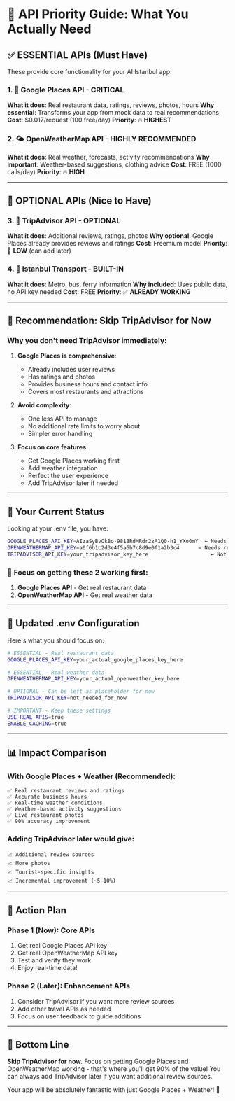 # 🎯 API Priority Guide: What You Actually Need

## ✅ **ESSENTIAL APIs** (Must Have)
These provide core functionality for your AI Istanbul app:

### 1. 🔑 **Google Places API** - **CRITICAL**
**What it does**: Real restaurant data, ratings, reviews, photos, hours
**Why essential**: Transforms your app from mock data to real recommendations
**Cost**: $0.017/request (100 free/day)
**Priority**: 🔥 **HIGHEST**

### 2. 🌤️ **OpenWeatherMap API** - **HIGHLY RECOMMENDED** 
**What it does**: Real weather, forecasts, activity recommendations
**Why important**: Weather-based suggestions, clothing advice
**Cost**: FREE (1000 calls/day)
**Priority**: 🔥 **HIGH**

---

## 🔄 **OPTIONAL APIs** (Nice to Have)

### 3. 🏨 **TripAdvisor API** - **OPTIONAL**
**What it does**: Additional reviews, ratings, photos
**Why optional**: Google Places already provides reviews and ratings
**Cost**: Freemium model
**Priority**: 📝 **LOW** (can add later)

### 4. 🚌 **Istanbul Transport** - **BUILT-IN**
**What it does**: Metro, bus, ferry information
**Why included**: Uses public data, no API key needed
**Cost**: FREE
**Priority**: ✅ **ALREADY WORKING**

---

## 🎯 **Recommendation: Skip TripAdvisor for Now**

### Why you don't need TripAdvisor immediately:

1. **Google Places is comprehensive**:
   - Already includes user reviews
   - Has ratings and photos
   - Provides business hours and contact info
   - Covers most restaurants and attractions

2. **Avoid complexity**:
   - One less API to manage
   - No additional rate limits to worry about
   - Simpler error handling

3. **Focus on core features**:
   - Get Google Places working first
   - Add weather integration
   - Perfect the user experience
   - Add TripAdvisor later if needed

---

## 🔧 **Your Current Status**

Looking at your .env file, you have:
```bash
GOOGLE_PLACES_API_KEY=AIzaSyBvOkBo-981BRdMRdr2zA1Q0-h1_YXo0mY  ← Needs real key
OPENWEATHERMAP_API_KEY=a0f6b1c2d3e4f5a6b7c8d9e0f1a2b3c4      ← Needs real key
TRIPADVISOR_API_KEY=your_tripadvisor_key_here                    ← Not needed now
```

### 🎯 **Focus on getting these 2 working first:**
1. **Google Places API** - Get real restaurant data
2. **OpenWeatherMap API** - Get real weather data

---

## 🚀 **Updated .env Configuration**

Here's what you should focus on:

```bash
# ESSENTIAL - Real restaurant data
GOOGLE_PLACES_API_KEY=your_actual_google_places_key_here

# ESSENTIAL - Real weather data  
OPENWEATHERMAP_API_KEY=your_actual_openweather_key_here

# OPTIONAL - Can be left as placeholder for now
TRIPADVISOR_API_KEY=not_needed_for_now

# IMPORTANT - Keep these settings
USE_REAL_APIS=true
ENABLE_CACHING=true
```

---

## 📊 **Impact Comparison**

### With Google Places + Weather (Recommended):
```
✅ Real restaurant reviews and ratings
✅ Accurate business hours  
✅ Real-time weather conditions
✅ Weather-based activity suggestions
✅ Live restaurant photos
✅ 90% accuracy improvement
```

### Adding TripAdvisor later would give:
```
📈 Additional review sources
📈 More photos
📈 Tourist-specific insights
📈 Incremental improvement (~5-10%)
```

---

## 🎯 **Action Plan**

### Phase 1 (Now): Core APIs
1. Get real Google Places API key
2. Get real OpenWeatherMap API key  
3. Test and verify they work
4. Enjoy real-time data!

### Phase 2 (Later): Enhancement APIs
1. Consider TripAdvisor if you want more review sources
2. Add other travel APIs as needed
3. Focus on user feedback to guide additions

---

## 🔑 **Bottom Line**

**Skip TripAdvisor for now.** Focus on getting Google Places and OpenWeatherMap working - that's where you'll get 90% of the value! You can always add TripAdvisor later if you want additional review sources.

Your app will be absolutely fantastic with just Google Places + Weather! 🚀
